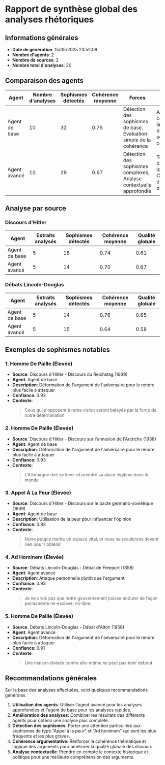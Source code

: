 # Rapport de synthèse global des analyses rhétoriques

## Informations générales

- **Date de génération**: 15/05/2025 23:52:09
- **Nombre d'agents**: 2
- **Nombre de sources**: 2
- **Nombre total d'analyses**: 20

## Comparaison des agents

| Agent | Nombre d'analyses | Sophismes détectés | Cohérence moyenne | Forces | Faiblesses |
|-------|-------------------|-------------------|-------------------|---------|------------|
| Agent de base | 10 | 32 | 0.75 | Détection des sophismes de base, Évaluation simple de la cohérence | Analyse contextuelle limitée, Pas de détection des sophismes complexes |
| Agent avancé | 10 | 29 | 0.67 | Détection des sophismes complexes, Analyse contextuelle approfondie | Temps d'analyse plus long, Complexité d'interprétation des résultats |

## Analyse par source

### Discours d'Hitler

| Agent | Extraits analysés | Sophismes détectés | Cohérence moyenne | Qualité globale |
|-------|------------------|-------------------|-------------------|----------------|
| Agent de base | 5 | 18 | 0.74 | 0.61 |
| Agent avancé | 5 | 14 | 0.70 | 0.67 |

### Débats Lincoln-Douglas

| Agent | Extraits analysés | Sophismes détectés | Cohérence moyenne | Qualité globale |
|-------|------------------|-------------------|-------------------|----------------|
| Agent de base | 5 | 14 | 0.76 | 0.65 |
| Agent avancé | 5 | 15 | 0.64 | 0.58 |

## Exemples de sophismes notables

### 1. Homme De Paille (Élevée)

- **Source**: Discours d'Hitler - Discours du Reichstag (1939)
- **Agent**: Agent de base
- **Description**: Déformation de l'argument de l'adversaire pour le rendre plus facile à attaquer
- **Confiance**: 0.93
- **Contexte**: 
  > Ceux qui s'opposent à notre vision seront balayés par la force de notre détermination

### 2. Homme De Paille (Élevée)

- **Source**: Discours d'Hitler - Discours sur l'annexion de l'Autriche (1938)
- **Agent**: Agent de base
- **Description**: Déformation de l'argument de l'adversaire pour le rendre plus facile à attaquer
- **Confiance**: 0.93
- **Contexte**: 
  > L'Allemagne doit se lever et prendre sa place légitime dans le monde

### 3. Appel À La Peur (Élevée)

- **Source**: Discours d'Hitler - Discours sur le pacte germano-soviétique (1939)
- **Agent**: Agent de base
- **Description**: Utilisation de la peur pour influencer l'opinion
- **Confiance**: 0.93
- **Contexte**: 
  > Notre peuple mérite un espace vital, et nous ne reculerons devant rien pour l'obtenir

### 4. Ad Hominem (Élevée)

- **Source**: Débats Lincoln-Douglas - Débat de Freeport (1858)
- **Agent**: Agent avancé
- **Description**: Attaque personnelle plutôt que l'argument
- **Confiance**: 0.93
- **Contexte**: 
  > Je ne crois pas que notre gouvernement puisse endurer de façon permanente mi-esclave, mi-libre

### 5. Homme De Paille (Élevée)

- **Source**: Débats Lincoln-Douglas - Débat d'Alton (1858)
- **Agent**: Agent avancé
- **Description**: Déformation de l'argument de l'adversaire pour le rendre plus facile à attaquer
- **Confiance**: 0.91
- **Contexte**: 
  > Une maison divisée contre elle-même ne peut pas tenir debout

## Recommandations générales

Sur la base des analyses effectuées, voici quelques recommandations générales:

1. **Utilisation des agents**: Utiliser l'agent avancé pour les analyses approfondies et l'agent de base pour les analyses rapides.
2. **Amélioration des analyses**: Combiner les résultats des différents agents pour obtenir une analyse plus complète.
3. **Détection des sophismes**: Porter une attention particulière aux sophismes de type "Appel à la peur" et "Ad hominem" qui sont les plus fréquents et les plus graves.
4. **Cohérence argumentative**: Renforcer la cohérence thématique et logique des arguments pour améliorer la qualité globale des discours.
5. **Analyse contextuelle**: Prendre en compte le contexte historique et politique pour une meilleure compréhension des arguments.
